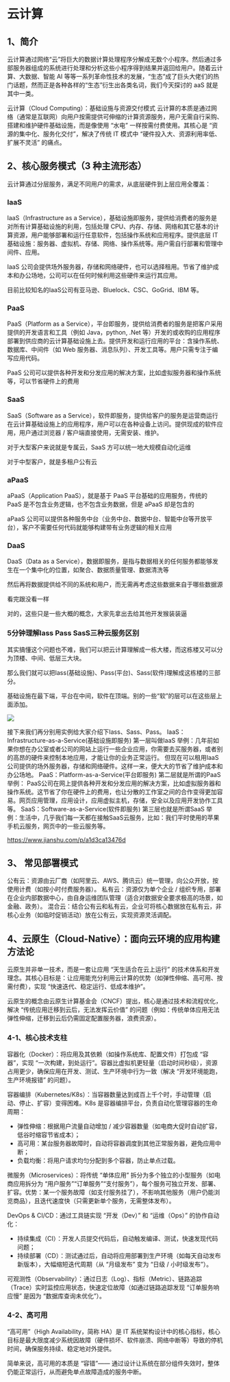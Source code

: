 # 云计算

## 1、简介
云计算通过网络“云”将巨大的数据计算处理程序分解成无数个小程序。然后通过多部服务器组成的系统进行处理和分析这些小程序得到结果并返回给用户。随着云计算、大数据、智能 AI 等等一系列革命性技术的发展，“生态”成了巨头大佬们的热门话题，然而正是各种各样的“生态”衍生出各类名词，我们今天探讨的 aaS 就是其中一类。

云计算（Cloud Computing）：基础设施与资源交付模式
云计算的本质是通过网络（通常是互联网）向用户按需提供可伸缩的计算资源服务，用户无需自行采购、搭建和维护硬件基础设施，而是像使用 “水电” 一样按需付费使用。其核心是 “资源的集中化、服务化交付”，解决了传统 IT 模式中 “硬件投入大、资源利用率低、扩展不灵活” 的痛点。

## 2、核心服务模式（3 种主流形态）
云计算通过分层服务，满足不同用户的需求，从底层硬件到上层应用全覆盖：

### IaaS
IaaS（Infrastructure as a Service），基础设施即服务，提供给消费者的服务是对所有计算基础设施的利用，包括处理 CPU、内存、存储、网络和其它基本的计算资源，用户能够部署和运行任意软件，包括操作系统和应用程序。提供底层 IT 基础设施：服务器、虚拟机、存储、网络、操作系统等。用户需自行部署和管理中间件、应用。

IaaS 公司会提供场外服务器，存储和网络硬件，也可以选择租用。节省了维护成本和办公场地，公司可以在任何时候利用这些硬件来运行其应用。

目前比较知名的IaaS公司有亚马逊、Bluelock、CSC、GoGrid、IBM 等。

### PaaS
PaaS（Platform as a Service），平台即服务，提供给消费者的服务是把客户采用提供的开发语言和工具（例如 Java，python, .Net 等）开发的或收购的应用程序部署到供应商的云计算基础设施上去。提供开发和运行应用的平台：含操作系统、数据库、中间件（如 Web 服务器、消息队列）、开发工具等。用户只需专注于编写应用代码。

PaaS 公司可以提供各种开发和分发应用的解决方案，比如虚拟服务器和操作系统等，可以节省硬件上的费用

### SaaS
SaaS（Software as a Service），软件即服务，提供给客户的服务是运营商运行在云计算基础设施上的应用程序，用户可以在各种设备上访问。提供现成的软件应用，用户通过浏览器 / 客户端直接使用，无需安装、维护。

对于大型客户来说就是专属云，SaaS 方可以统一地大规模自动化运维

对于中型客户，就是多租户公有云

### aPaaS
aPaaS（Application PaaS），就是基于 PaaS 平台基础的应用服务，传统的 PaaS 是不包含业务逻辑，也不包含业务数据，但是 aPaaS 却是包含的

aPaaS 公司可以提供各种服务中台（业务中台、数据中台、智能中台等开放平台），客户不需要任何代码就能够构建带有业务逻辑的相关应用

### DaaS
DaaS（Data as a Service），数据即服务，是指与数据相关的任何服务都能够发生在一个集中化的位置，如聚合、数据质量管理、数据清洗等

然后再将数据提供给不同的系统和用户，而无需再考虑这些数据来自于哪些数据源

看完跟没看一样

对的，这些只是一些大概的概念，大家先拿出去给其他开发猴装装逼

### 5分钟理解Iass Pass SasS三种云服务区别
其实搞懂这个问题也不难，我们可以把云计算理解成一栋大楼，而这栋楼又可以分为顶楼、中间、低层三大块。

那么我们就可以把Iass(基础设施)、Pass(平台)、Sass(软件)理解成这栋楼的三部分。

基础设施在最下端，平台在中间，软件在顶端。别的一些“软”的层可以在这些层上面添加。

![](https://img-blog.csdnimg.cn/20190904220012497.png?x-oss-process=image/watermark,type_ZmFuZ3poZW5naGVpdGk,shadow_10,text_aHR0cHM6Ly9ibG9nLmNzZG4ubmV0L2N4dTEyMzMyMQ==,size_16,color_FFFFFF,t_70)

接下来我们再分别用实例给大家介绍下Iass、Sass、Pass。
IaaS：Infrastructure-as-a-Service(基础设施即服务)
第一层叫做IaaS
举例：几年前如果你想在办公室或者公司的网站上运行一些企业应用，你需要去买服务器，或者别的高昂的硬件来控制本地应用，才能让你的业务正常运行。
但现在可以租用IaaS公司提供的场外服务器，存储和网络硬件。这样一来，便大大的节省了维护成本和办公场地。
PaaS：Platform-as-a-Service(平台即服务)
第二层就是所谓的PaaS
举例： PaaS公司在网上提供各种开发和分发应用的解决方案，比如虚拟服务器和操作系统。这节省了你在硬件上的费用，也让分散的工作室之间的合作变得更加容易。网页应用管理，应用设计，应用虚拟主机，存储，安全以及应用开发协作工具等。
SaaS：Software-as-a-Service(软件即服务)
第三层也就是所谓SaaS
举例：生活中，几乎我们每一天都在接触SaaS云服务，比如：我们平时使用的苹果手机云服务，网页中的一些云服务等。

https://www.jianshu.com/p/a1d3ca13476d

## 3、 常见部署模式
公有云：资源由云厂商（如阿里云、AWS、腾讯云）统一管理，向公众开放，按使用计费（如按小时付费服务器）。
私有云：资源仅为单个企业 / 组织专用，部署在企业内部数据中心，由自身运维团队管理（适合对数据安全要求极高的场景，如金融、政务）。
混合云：结合公有云和私有云，企业可将核心数据放在私有云，非核心业务（如临时促销活动）放在公有云，实现资源灵活调配。

## 4、云原生（Cloud-Native）：面向云环境的应用构建方法论
云原生并非单一技术，而是一套让应用 “天生适合在云上运行” 的技术体系和开发理念。其核心目标是：让应用能充分利用云计算的优势（如弹性伸缩、高可用、按需付费），实现 “快速迭代、稳定运行、低成本维护”。

云原生的概念由云原生计算基金会（CNCF）提出，核心是通过技术和流程优化，解决 “传统应用迁移到云后，无法发挥云价值” 的问题（例如：传统单体应用无法弹性伸缩，迁移到云后仍需固定配置服务器，浪费资源）。

### 4-1、核心技术支柱
容器化（Docker）：将应用及其依赖（如操作系统库、配置文件）打包成 “容器”，实现 “一次构建，到处运行”。容器比虚拟机更轻量（启动时间秒级），资源占用更少，确保应用在开发、测试、生产环境中行为一致（解决 “开发环境能跑，生产环境报错” 的问题）。

容器编排（Kubernetes/K8s）：当容器数量达到成百上千个时，手动管理（启动、停止、扩容）变得困难。K8s 是容器编排平台，负责自动化管理容器的生命周期：
- 弹性伸缩：根据用户流量自动增加 / 减少容器数量（如电商大促时自动扩容，低谷时缩容节省成本）；
- 高可用：某台服务器故障时，自动将容器调度到其他正常服务器，避免应用中断；
- 负载均衡：将用户请求均匀分配到多个容器，防止单点过载。

微服务（Microservices）：将传统 “单体应用” 拆分为多个独立的小型服务（如电商应用拆分为 “用户服务”“订单服务”“支付服务”），每个服务可独立开发、部署、扩容。优势：某一个服务故障（如支付服务挂了），不影响其他服务（用户仍能浏览商品），且迭代速度快（只需更新单个服务，无需整体发布）。

DevOps & CI/CD：通过工具链实现 “开发（Dev）” 和 “运维（Ops）” 的协作自动化：
- 持续集成（CI）：开发人员提交代码后，自动触发编译、测试，快速发现代码问题；
- 持续部署（CD）：测试通过后，自动将应用部署到生产环境（如每天自动发布新版本），大幅缩短迭代周期（从 “月级发布” 变为 “日级 / 小时级发布”）。

可观测性（Observability）：通过日志（Log）、指标（Metric）、链路追踪（Trace）实时监控应用状态，快速定位故障（如通过链路追踪发现 “订单服务响应慢” 是因为 “数据库查询未优化”）。

### 4-2、高可用
“高可用”（High Availability，简称 HA）是 IT 系统架构设计中的核心指标，核心目标是最大限度减少系统因故障（硬件损坏、软件崩溃、网络中断等）导致的停机时间，确保服务持续、稳定地对外提供。

简单来说，高可用的本质是 “容错”—— 通过设计让系统在部分组件失效时，整体仍能正常运行，从而避免单点故障造成的服务中断。